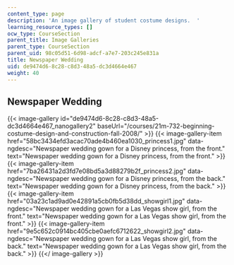 ```yaml
---
content_type: page
description: 'An image gallery of student costume designs.  '
learning_resource_types: []
ocw_type: CourseSection
parent_title: Image Galleries
parent_type: CourseSection
parent_uid: 98c05d51-6d98-adcf-a7e7-203c245e831a
title: Newspaper Wedding
uid: de9474d6-8c28-c8d3-48a5-dc3d4664e467
weight: 40
---
```

Newspaper Wedding
-----------------
{{< image-gallery id="de9474d6-8c28-c8d3-48a5-dc3d4664e467_nanogallery2" baseUrl="/courses/21m-732-beginning-costume-design-and-construction-fall-2008/" >}}
{{< image-gallery-item href="58bc3434efd3acac70ade4b460ea1030_princess1.jpg" data-ngdesc="Newspaper wedding gown for a Disney princess, from the front." text="Newspaper wedding gown for a Disney princess, from the front." >}}
{{< image-gallery-item href="7ba26431a2d3fd7e08bd5a3d88279b2f_princess2.jpg" data-ngdesc="Newspaper wedding gown for a Disney princess, from the back." text="Newspaper wedding gown for a Disney princess, from the back." >}}
{{< image-gallery-item href="03a23c1ad9ad0e42891a5cb0fb5d38dd_showgirl1.jpg" data-ngdesc="Newspaper wedding gown for a Las Vegas show girl, from the front." text="Newspaper wedding gown for a Las Vegas show girl, from the front." >}}
{{< image-gallery-item href="9e5c652c0914bc405cbe0aefc6712622_showgirl2.jpg" data-ngdesc="Newspaper wedding gown for a Las Vegas show girl, from the back." text="Newspaper wedding gown for a Las Vegas show girl, from the back." >}}
{{</ image-gallery >}}